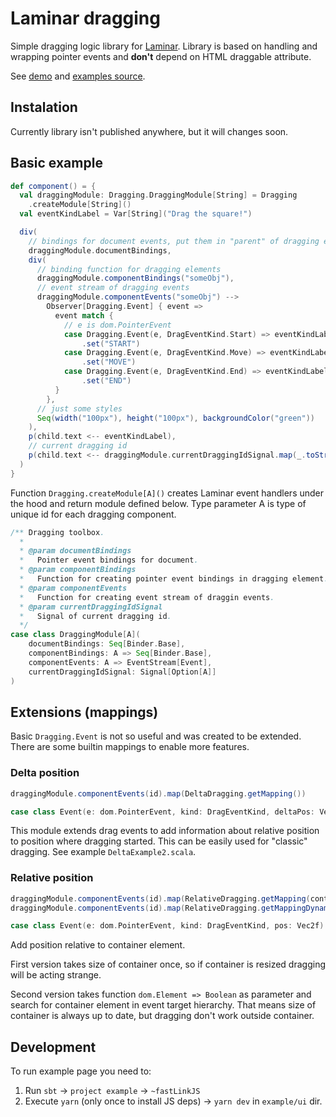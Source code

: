 # Laminar dragging

Simple dragging logic library for [Laminar](https://laminar.dev/). Library is based on handling and wrapping pointer events and **don't** depend on HTML draggable attribute.

See [demo](https://blue-pitaya.github.io/laminar-dragging/) and [examples source](https://github.com/blue-pitaya/laminar-dragging/tree/master/example/src/main/scala/xyz/bluepitaya/example).

## Instalation

Currently library isn't published anywhere, but it will changes soon.

## Basic example

```scala
def component() = {
  val draggingModule: Dragging.DraggingModule[String] = Dragging
    .createModule[String]()
  val eventKindLabel = Var[String]("Drag the square!")

  div(
    // bindings for document events, put them in "parent" of dragging elements
    draggingModule.documentBindings,
    div(
      // binding function for dragging elements
      draggingModule.componentBindings("someObj"),
      // event stream of dragging events
      draggingModule.componentEvents("someObj") -->
        Observer[Dragging.Event] { event =>
          event match {
            // e is dom.PointerEvent
            case Dragging.Event(e, DragEventKind.Start) => eventKindLabel
                .set("START")
            case Dragging.Event(e, DragEventKind.Move) => eventKindLabel
                .set("MOVE")
            case Dragging.Event(e, DragEventKind.End) => eventKindLabel
                .set("END")
          }
        },
      // just some styles
      Seq(width("100px"), height("100px"), backgroundColor("green"))
    ),
    p(child.text <-- eventKindLabel),
    // current dragging id
    p(child.text <-- draggingModule.currentDraggingIdSignal.map(_.toString()))
  )
}
```

Function `Dragging.createModule[A]()` creates Laminar event handlers under the hood and return module defined below. Type parameter A is type of unique id for each dragging component.

```scala
/** Dragging toolbox.
  *
  * @param documentBindings
  *   Pointer event bindings for document.
  * @param componentBindings
  *   Function for creating pointer event bindings in dragging element.
  * @param componentEvents
  *   Function for creating event stream of draggin events.
  * @param currentDraggingIdSignal
  *   Signal of current dragging id.
  */
case class DraggingModule[A](
    documentBindings: Seq[Binder.Base],
    componentBindings: A => Seq[Binder.Base],
    componentEvents: A => EventStream[Event],
    currentDraggingIdSignal: Signal[Option[A]]
)
```

## Extensions (mappings)

Basic `Dragging.Event` is not so useful and was created to be extended. There are some builtin mappings to enable more features.

### Delta position

```scala
draggingModule.componentEvents(id).map(DeltaDragging.getMapping())

case class Event(e: dom.PointerEvent, kind: DragEventKind, deltaPos: Vec2f)
```

This module extends drag events to add information about relative position to position where dragging started. This can be easily used for "classic" dragging. See example `DeltaExample2.scala`.

### Relative position

```scala
draggingModule.componentEvents(id).map(RelativeDragging.getMapping(container))
draggingModule.componentEvents(id).map(RelativeDragging.getMappingDynamic(getContainerFn))

case class Event(e: dom.PointerEvent, kind: DragEventKind, pos: Vec2f)
```

Add position relative to container element. 

First version takes size of container once, so if container is resized dragging will be acting strange.

Second version takes function `dom.Element => Boolean` as parameter and search for container element in event target hierarchy. That means size of container is always up to date, but dragging don't work outside container.

## Development

To run example page you need to:

1. Run `sbt` -> `project example` -> `~fastLinkJS`
2. Execute `yarn` (only once to install JS deps) -> `yarn dev` in `example/ui` dir.
